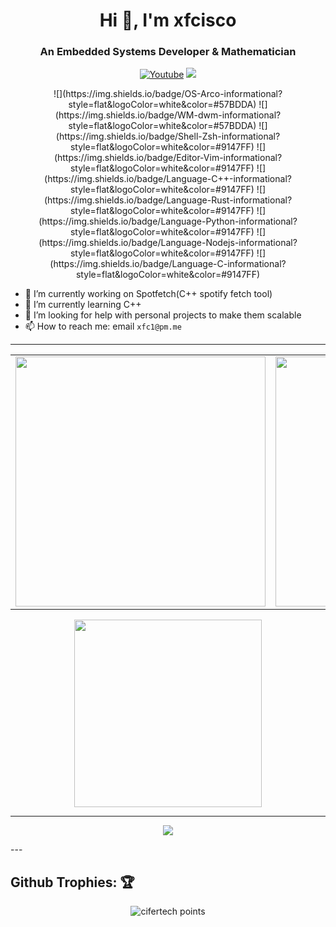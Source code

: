 <h1 align="center">Hi 👋, I'm xfcisco</h1>
<h3 align="center">An Embedded Systems Developer & Mathematician</h3>

<p align="center">
    <a href="https://www.youtube.com/channel/UCfhyTQpimu5Bp8Z4Q1rho1A?sub_confirmation=1" alt="Youtube Channel">
        <img alt="Youtube" title="Youtube" src="https://img.shields.io/badge/-Subscribe-red?style=for-the-badge&logo=youtube&logoColor=white" /></a>
    <a href="https://discord.gg/BJtTBNYHpp" alt="Programming and Linux Community">
        <img src="https://img.shields.io/discord/819650821314052106?color=7289DA&labelColor=4a64bd&logo=discord&logoColor=white&style=for-the-badge" /></a>
</p>

<p align="center">
    ![](https://img.shields.io/badge/OS-Arco-informational?style=flat&logoColor=white&color=#57BDDA)
    ![](https://img.shields.io/badge/WM-dwm-informational?style=flat&logoColor=white&color=#57BDDA)
    ![](https://img.shields.io/badge/Shell-Zsh-informational?style=flat&logoColor=white&color=#9147FF)
    ![](https://img.shields.io/badge/Editor-Vim-informational?style=flat&logoColor=white&color=#9147FF)
    ![](https://img.shields.io/badge/Language-C++-informational?style=flat&logoColor=white&color=#9147FF)
    ![](https://img.shields.io/badge/Language-Rust-informational?style=flat&logoColor=white&color=#9147FF)
    ![](https://img.shields.io/badge/Language-Python-informational?style=flat&logoColor=white&color=#9147FF)
    ![](https://img.shields.io/badge/Language-Nodejs-informational?style=flat&logoColor=white&color=#9147FF)
    ![](https://img.shields.io/badge/Language-C-informational?style=flat&logoColor=white&color=#9147FF)
</p>

- 🔭 I’m currently working on Spotfetch(C++ spotify fetch tool)
- 🌱 I’m currently learning C++
- 🤔 I’m looking for help with personal projects to make them scalable
- 📫 How to reach me: email `xfc1@pm.me`


---
<center>
    <table>
        <tr>
            <td>
                <img width="400px" align="center" src="https://github-readme-stats.vercel.app/api?username=xfcisco&show_icons=true&theme=react&hide_border=true" />
            </td>
            <td>
                <img width="400px" align="center" src="http://github-readme-streak-stats.herokuapp.com?user=xfcisco&theme=react&hide_border=true" />
            </td>
        </tr>
    </table>
</center>

<center>
    <img width="300px" align="center" src="https://github-readme-stats.vercel.app/api/top-langs/?username=xfcisco&hide_border=true&show_icons=true&no-frame=true&theme=react" />
</center>

---
<p align="center">
     <img src="https://dcbadge.vercel.app/api/shield/466533081327861770" />
</p>
---

## Github Trophies: 🏆️

<p align="center">
    <img src="https://github-profile-trophy.vercel.app/?username=xfcisco&theme=nord&hide_border=true&no-frame=true&row=1&column=7" alt="cifertech points"/>
</p>
